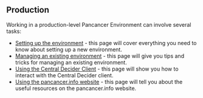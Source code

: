 ## Production

Working in a production-level Pancancer Environment can involve several tasks:

  - [Setting up the environment](setup_env.md#setting-up-a-pancancer-environment) - this page will cover everything you need to know about setting up a new environment.
  - [Managing an existing environment](fleet_management.md#managing-an-existing-pancancer-environment) - this page will give you tips and tricks for managing an existing environment.
  - [Using the Central Decider Client](central_decider_client.md#the-central-decider-client) - this page will show you how to interact with the Central Decider client.
  - [Using the pancancer.info website](pancancer_info_site.md#the-pancancerinfo-website) - this page will tell you about the useful resources on the pancancer.info website.
